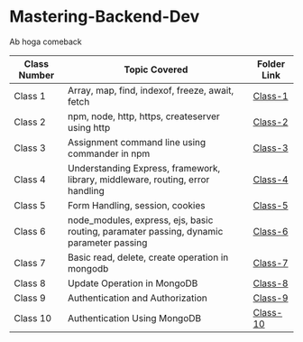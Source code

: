 # Mastering-Backend-Dev

Ab hoga comeback

| Class Number | Topic Covered | Folder Link |
|--------------|---------------|-------------|
| Class 1| Array, map, find, indexof, freeze, await, fetch|[Class-1]("https://github.com/pankajsingh016/Mastering-Backend-Dev/tree/main/class_1")|
| Class 2| npm, node, http, https, createserver using http|[Class-2]("https://github.com/pankajsingh016/Mastering-Backend-Dev/tree/main/class_2_Http_and_https")|
| Class 3| Assignment command line using commander in npm |[Class-3]("https://github.com/pankajsingh016/Mastering-Backend-Dev/tree/main/class_3_NPM_Understanding")|
| Class 4| Understanding Express, framework, library, middleware, routing, error handling|[Class-4]("https://github.com/pankajsingh016/Mastering-Backend-Dev/tree/main/class_4_Understanding_Express")|
| Class 5| Form Handling, session, cookies|[Class-5]("https://github.com/pankajsingh016/Mastering-Backend-Dev/tree/main/class_5_Form_handling_and_more")|
| Class 6| node_modules, express, ejs, basic routing, paramater passing, dynamic parameter passing|[Class-6]("https://github.com/pankajsingh016/Mastering-Backend-Dev/tree/main/class_6_rev_plus_prev")|
| Class 7| Basic read, delete, create operation in mongodb |[Class-7]("https://github.com/pankajsingh016/Mastering-Backend-Dev/tree/main/class_7_mongodb")|
| Class 8| Update Operation in MongoDB|[Class-8]("https://github.com/pankajsingh016/Mastering-Backend-Dev/tree/main/class_8_mongodb_crud")|
| Class 9| Authentication and Authorization | [Class-9]("https://github.com/pankajsingh016/Mastering-Backend-Dev/tree/main/class_9_Authentication_And_Authorization")|
| Class 10| Authentication Using MongoDB | [Class-10]("https://github.com/pankajsingh016/Mastering-Backend-Dev/tree/main/class_10_auth_using_mongodb")|